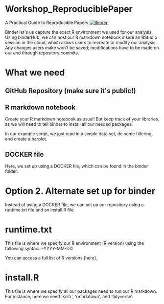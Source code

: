 # Workshop_ReproduciblePaper
A Practical Guide to Reproducible Papers [![Binder](https://mybinder.org/badge_logo.svg)](https://mybinder.org/v2/gh/ablucher/Workshop_ReproduciblePaper/master?urlpath=rstudio)

Binder let's us capture the exact R environment we used for our analysis. Using binderHub, we can host our R markdown notebook inside an RStudio session in the cloud, which allows users to recreate or modify our analysis. Any changes users make won't be saved; modifications have to be made on our end through repository commits. 

# What we need

## GitHub Repository (make sure it's public!)

## R markdown notebook
Create your R markdown notebook as usual! But keep track of your libraries, as we will need to tell binder to install all our needed packages.

In our example script, we just read in a simple data set, do some filtering, and create a barplot.

## DOCKER file
Here, we set up using a DOCKER file, which can be found in the binder folder. 


# Option 2. Alternate set up for binder
Instead of using a DOCKER file, we can set up our repository using a runtime.txt file and an install.R file. 

# runtime.txt
This file is where we specify our R environment (R version) using the following syntax:
r-YYYY-MM-DD

You can access a full list of R versions [here].

# install.R 
This file is where we specify all our packages need to run our R markdown. For instance, here we need 'knitr', 'rmarkdown', and 'tidyverse'. 


